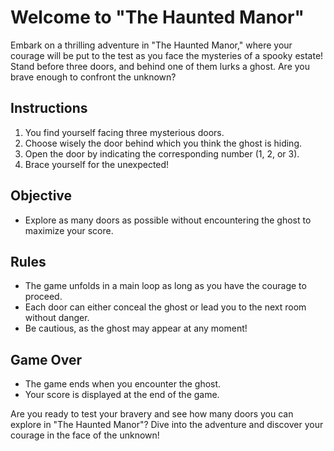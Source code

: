 # Welcome to "The Haunted Manor"

Embark on a thrilling adventure in "The Haunted Manor," where your courage will be put to the test as you face the mysteries of a spooky estate! Stand before three doors, and behind one of them lurks a ghost. Are you brave enough to confront the unknown?

## Instructions

1. You find yourself facing three mysterious doors.
2. Choose wisely the door behind which you think the ghost is hiding.
3. Open the door by indicating the corresponding number (1, 2, or 3).
4. Brace yourself for the unexpected!

## Objective

- Explore as many doors as possible without encountering the ghost to maximize your score.

## Rules

- The game unfolds in a main loop as long as you have the courage to proceed.
- Each door can either conceal the ghost or lead you to the next room without danger.
- Be cautious, as the ghost may appear at any moment!

## Game Over

- The game ends when you encounter the ghost.
- Your score is displayed at the end of the game.

Are you ready to test your bravery and see how many doors you can explore in "The Haunted Manor"? Dive into the adventure and discover your courage in the face of the unknown!
